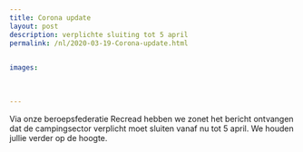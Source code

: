 ```yaml
---
title: Corona update
layout: post
description: verplichte sluiting tot 5 april
permalink: /nl/2020-03-19-Corona-update.html

    
images: 
    
    
    
---
```


Via onze beroepsfederatie Recread hebben we zonet het bericht ontvangen dat de campingsector verplicht moet sluiten vanaf nu tot 5 april. We houden jullie verder op de hoogte.